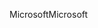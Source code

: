 <span data-ttu-id="e4b68-101">Microsoft</span><span class="sxs-lookup"><span data-stu-id="e4b68-101">Microsoft</span></span>